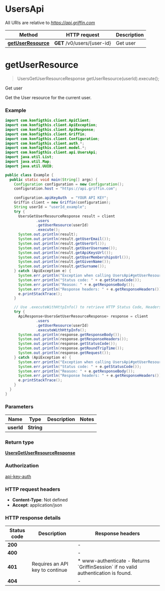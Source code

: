 # UsersApi

All URIs are relative to *https://api.griffin.com*

| Method | HTTP request | Description |
|------------- | ------------- | -------------|
| [**getUserResource**](UsersApi.md#getUserResource) | **GET** /v0/users/{user-id} | Get user |


<a name="getUserResource"></a>
# **getUserResource**
> UsersGetUserResourceResponse getUserResource(userId).execute();

Get user

Get the User resource for the current user.

### Example
```java
import com.konfigthis.client.ApiClient;
import com.konfigthis.client.ApiException;
import com.konfigthis.client.ApiResponse;
import com.konfigthis.client.Griffin;
import com.konfigthis.client.Configuration;
import com.konfigthis.client.auth.*;
import com.konfigthis.client.model.*;
import com.konfigthis.client.api.UsersApi;
import java.util.List;
import java.util.Map;
import java.util.UUID;

public class Example {
  public static void main(String[] args) {
    Configuration configuration = new Configuration();
    configuration.host = "https://api.griffin.com";
    
    configuration.apiKeyAuth  = "YOUR API KEY";
    Griffin client = new Griffin(configuration);
    String userId = "userId_example";
    try {
      UsersGetUserResourceResponse result = client
              .users
              .getUserResource(userId)
              .execute();
      System.out.println(result);
      System.out.println(result.getUserEmail());
      System.out.println(result.getUserUrl());
      System.out.println(result.getUserUsername());
      System.out.println(result.getApiKeysUrl());
      System.out.println(result.getUserMembershipsUrl());
      System.out.println(result.getGivenName());
      System.out.println(result.getSurname());
    } catch (ApiException e) {
      System.err.println("Exception when calling UsersApi#getUserResource");
      System.err.println("Status code: " + e.getStatusCode());
      System.err.println("Reason: " + e.getResponseBody());
      System.err.println("Response headers: " + e.getResponseHeaders());
      e.printStackTrace();
    }

    // Use .executeWithHttpInfo() to retrieve HTTP Status Code, Headers and Request
    try {
      ApiResponse<UsersGetUserResourceResponse> response = client
              .users
              .getUserResource(userId)
              .executeWithHttpInfo();
      System.out.println(response.getResponseBody());
      System.out.println(response.getResponseHeaders());
      System.out.println(response.getStatusCode());
      System.out.println(response.getRoundTripTime());
      System.out.println(response.getRequest());
    } catch (ApiException e) {
      System.err.println("Exception when calling UsersApi#getUserResource");
      System.err.println("Status code: " + e.getStatusCode());
      System.err.println("Reason: " + e.getResponseBody());
      System.err.println("Response headers: " + e.getResponseHeaders());
      e.printStackTrace();
    }
  }
}

```

### Parameters

| Name | Type | Description  | Notes |
|------------- | ------------- | ------------- | -------------|
| **userId** | **String**|  | |

### Return type

[**UsersGetUserResourceResponse**](UsersGetUserResourceResponse.md)

### Authorization

[api-key-auth](../README.md#api-key-auth)

### HTTP request headers

 - **Content-Type**: Not defined
 - **Accept**: application/json

### HTTP response details
| Status code | Description | Response headers |
|-------------|-------------|------------------|
| **200** |  |  -  |
| **400** |  |  -  |
| **401** | Requires an API key to continue |  * www-authenticate - Returns &#x60;GriffinSession&#x60; if no valid authentication is found. <br>  |
| **404** |  |  -  |

